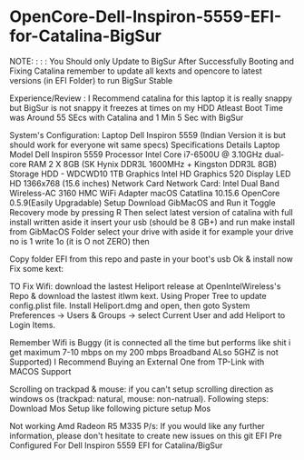 # OpenCore-Dell-Inspiron-5559-EFI-for-Catalina-BigSur
NOTE:
    :
    :
    :
    You Should only Update to BigSur After Successfully Booting and Fixing Catalina
    remember to update all kexts and opencore to latest versions (in EFI Folder)
    to run BigSur Stable

Experience/Review :
I Recommend catalina for this laptop it is really snappy but BigSur is not snappy it freezes at times
on my HDD Atleast
Boot Time was Around 55 SEcs with Catalina
and 1 Min  5 Sec with BigSur

System's Configuration:
Laptop Dell Inspiron 5559 (Indian Version it is but should work for everyone wit same specs)
Specifications	Details
Laptop Model	Dell Inspiron 5559
Processor	Intel Core i7-6500U @ 3.10GHz dual-core
RAM	2 X 8GB (SK Hynix DDR3L 1600MHz + Kingston DDR3L 8GB)
Storage	HDD - WDCWD10 1TB
Graphics	Intel HD Graphics 520
Display	LED HD 1366x768 (15.6 inches)
Network Card	Network Card: Intel Dual Band Wireless-AC 3160 HMC WiFi Adapter
macOS Catatlina 10.15.6
OpenCore 0.5.9(Easily Upgradable)
Setup
Download GibMacOS and Run it
Toggle Recovery mode by pressing R
Then select latest version of catalina with full install written aside it
insert your usb (should be 8 GB+)
and run make install from GibMacOS Folder
select your drive with aside it
for example
your drive no is 1
write 1o
(it is O not ZERO)
then

Copy folder EFI from this repo and paste in your boot's usb
Ok & install now
Fix some kext:

TO Fix Wifi: download the lastest Heliport release at OpenIntelWireless's Repo & download the lastest itlwm kext. Using Proper Tree to update config.plist file. Install Heliport.dmg and open, then goto System Preferences -> Users & Groups -> select Current User and add Heliport to Login Items.

Remember Wifi is Buggy (it is connected all the time but performs like shit i get maximum 7-10 mbps on my 200 mbps Broadband ALso 5GHZ is not Supported)
I Recommend Buying an External One from TP-Link with MACOS Support

Scrolling on trackpad & mouse: if you can't setup scrolling direction as windows os (trackpad: natural, mouse: non-natrual). Following steps:
Download Mos
Setup like following picture setup Mos

Not working
Amd Radeon R5 M335
P/s: If you would like any further information, please don't hesitate to create new issues on this git
EFI Pre Configured For Dell Inspiron 5559 EFI for Catalina/BigSur

